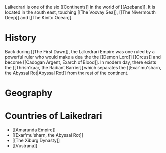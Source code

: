 Laikedrari is one of the six [[Continents]] in the world of [[Azebane]]. It is located in the south east, touching [[The Voxvay Sea]], [[The Nivermouth Deep]] and [[The Kinito Ocean]].

# History
Back during [[The First Dawn]], the Laikedrari Empire was one ruled by a powerful ruler who would make a deal the the [[Demon Lord]] [[Orcus]] and become [[Cadogan Argent, Exarch of Blood]]. In modern day, there exists the [[Thrish'kaar, the Radiant Barrier]] which separates the [[Exar'mu'sharn, the Abyssal Rot|Abyssal Rot]] from the rest of the continent.

# Geography


# Countries of Laikedrari
- [[Amarunda Empire]]
- [[Exar'mu'sharn, the Abyssal Rot]]
- [[The Xiburg Dynasty]]
- [[Vustrana]]